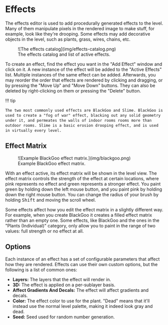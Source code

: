 # Effects
The effects editor is used to add procedurally generated effects to the level. Many of them manipulate pixels in the rendered image to make stuff, for example, look like they're drooping. Some effects may add decorative objects in the level, such as plants, grass, wires, chains, etc.

<figure markdown="span">
    ![The effects catalog](img/effects-catalog.png)
    <figcaption>The effects catalog and list of active effects.</figcaption>
</figure>

To create an effect, find the effect you want in the "Add Effect" window and click on it. A new instance of the effect will be added to the "Active Effects" list. Multiple instances of the same effect can be added. Afterwards, you may reorder the order that effects are rendered by clicking and dragging, or by pressing the "Move Up" and "Move Down" buttons. They can also be deleted by right-clicking on them or pressing the "Delete" button.

!!! tip

    The two most commonly used effects are BlackGoo and Slime. BlackGoo is used to create a "fog of war" effect, blacking out any solid geometry under it, and permeates the walls of indoor rooms rooms more than outdoor rooms. Slime is a basic erosion drooping effect, and is used in virtually every level.

## Effect Matrix
<figure markdown="span">
    ![Example BlackGoo effect matrix.](img/blackgoo.png)
    <figcaption>Example BlackGoo effect matrix.</figcaption>
</figure>

With an effect active, its effect matrix will be shown in the level view. The effect matrix controls the strength of the effect at certain locations, where
pink represents no effect and green represents a stronger effect. You paint green by holding down the left mouse button, and you paint pink by holding down
the right mouse button. You can change the radius of your brush by holding <kbd>Shift</kbd> and moving the scroll wheel.

Some effects affect how you edit the effect matrix in a slightly different way. For example, when you create BlackGoo it creates a filled effect matrix
rather than an empty one. Some effects, like BlackGoo and the ones in the "Plants (Individual)" category, only allow you to paint in the range of two values:
full strength or no effect at all.

## Options
Each instance of an effect has a set of configurable parameters that affect how they are rendered. Effects can use their own custom options,
but the following is a list of common ones:

- **Layers:** The layers that the effect will render in.
- **3D:** The effect is applied on a per-sublayer basis.
- **Affect Gradients And Decals:** The effect will affect gradients and decals.
- **Color:** The effect color to use for the plant. "Dead" means that it'll instead use the normal level palette, making it indeed look gray and dead.
- **Seed:** Seed used for random number generation.